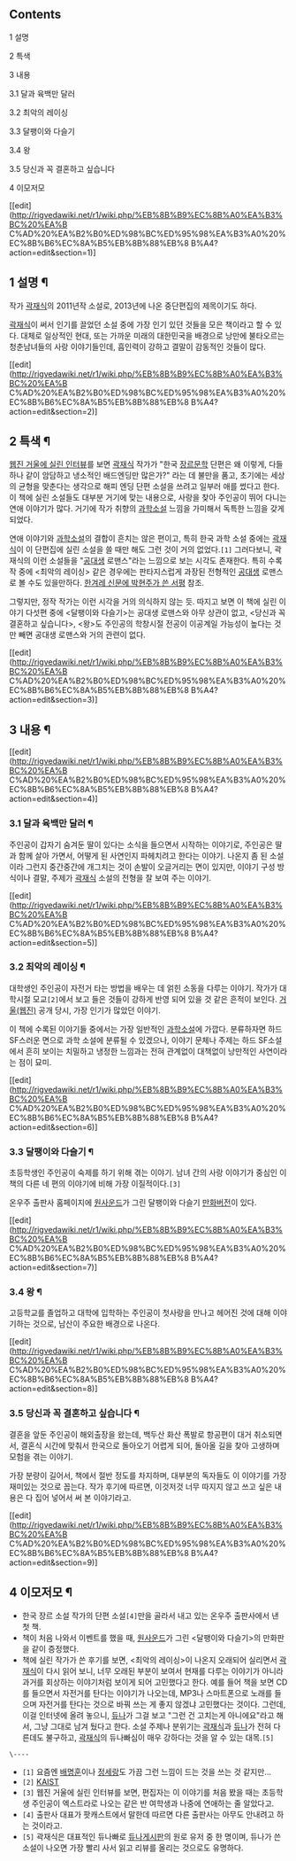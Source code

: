 ## Contents

    

1 설명

2 특색

3 내용

    

3.1 달과 육백만 달러

3.2 최악의 레이싱

3.3 달팽이와 다슬기

3.4 왕

3.5 당신과 꼭 결혼하고 싶습니다

4 이모저모

[[edit](http://rigvedawiki.net/r1/wiki.php/%EB%8B%B9%EC%8B%A0%EA%B3%BC%20%EA%B
C%AD%20%EA%B2%B0%ED%98%BC%ED%95%98%EA%B3%A0%20%EC%8B%B6%EC%8A%B5%EB%8B%88%EB%8
B%A4?action=edit&section=1)]

## 1 설명 ¶

작가 [곽재식](%EA%B3%BD%EC%9E%AC%EC%8B%9D.md)의 2011년작 소설로, 2013년에 나온 중단편집의 제목이기도
하다.

  

[곽재식](%EA%B3%BD%EC%9E%AC%EC%8B%9D.md)이 써서 인기를 끌었던 소설 중에 가장 인기 있던 것들을 모은
책이라고 할 수 있다. 대체로 일상적인 현대, 또는 가까운 미래의 대한민국을 배경으로 낭만에 불타오르는 청춘남녀들의 사랑 이야기들인데,
흡인력이 강하고 결말이 감동적인 것들이 많다.

[[edit](http://rigvedawiki.net/r1/wiki.php/%EB%8B%B9%EC%8B%A0%EA%B3%BC%20%EA%B
C%AD%20%EA%B2%B0%ED%98%BC%ED%95%98%EA%B3%A0%20%EC%8B%B6%EC%8A%B5%EB%8B%88%EB%8
B%A4?action=edit&section=2)]

## 2 특색 ¶

[웹진 거울에 실린 인터뷰](http://mirror.pe.kr/webzine6/79708)를 보면
[곽재식](%EA%B3%BD%EC%9E%AC%EC%8B%9D.md) 작가가 "한국 [장르문학](%EC%9E%A5%EB%A5%B4%20%EB%AC%B8%ED%95%99.md) 단편은 왜 이렇게, 다들 하나 같이 암담하고
냉소적인 배드엔딩만 많은가?" 라는 데 불만을 품고, 초기에는 세상의 균형을 맞춘다는 생각으로 해피 엔딩 단편 소설을 쓰려고 일부러 애를
썼다고 한다. 이 책에 실린 소설들도 대부분 거기에 맞는 내용으로, 사랑을 찾아 주인공이 뛰어 다니는 연애 이야기가 많다. 거기에 작가
취향의 [과학소설](%EA%B3%BC%ED%95%99%EC%86%8C%EC%84%A4.md) 느낌을 가미해서 독특한 느낌을 갖게
되었다.

  

연애 이야기와 [과학소설](%EA%B3%BC%ED%95%99%EC%86%8C%EC%84%A4.md)의 결합이 흔치는 않은 편이고, 특히
한국 과학 소설 중에는 [곽재식](%EA%B3%BD%EC%9E%AC%EC%8B%9D.md)이 이 단편집에 실린 소설을 쓸 때만 해도
그런 것이 거의 없었다.`[1]` 그러다보니, 곽재식의 이런 소설들을
"[공대생](%EA%B3%B5%EB%8C%80%EC%83%9D.md) 로맨스"라는 느낌으로 보는 시각도 존재한다. 특히 수록작 중에
<최악의 레이싱> 같은 경우에는 판타지스럽게 과장된 전형적인 [공대생](%EA%B3%B5%EB%8C%80%EC%83%9D.md)
로맨스로 볼 수도 있을만하다. [한겨레 신문에 박현주가 쓴
서평](http://www.hani.co.kr/arti/culture/book/593816.html) 참조.

  

그렇지만, 정작 작가는 이런 시각을 거의 의식하지 않는 듯. 따지고 보면 이 책에 실린 이야기 다섯편 중에 <달팽이와 다슬기>는 공대생
로맨스와 아무 상관이 없고, <당신과 꼭 결혼하고 싶습니다>, <왕>도 주인공의 학창시절 전공이 이공계일 가능성이 높다는 것만 빼면 공대생
로맨스와 거의 관련이 없다.

[[edit](http://rigvedawiki.net/r1/wiki.php/%EB%8B%B9%EC%8B%A0%EA%B3%BC%20%EA%B
C%AD%20%EA%B2%B0%ED%98%BC%ED%95%98%EA%B3%A0%20%EC%8B%B6%EC%8A%B5%EB%8B%88%EB%8
B%A4?action=edit&section=3)]

## 3 내용 ¶

[[edit](http://rigvedawiki.net/r1/wiki.php/%EB%8B%B9%EC%8B%A0%EA%B3%BC%20%EA%B
C%AD%20%EA%B2%B0%ED%98%BC%ED%95%98%EA%B3%A0%20%EC%8B%B6%EC%8A%B5%EB%8B%88%EB%8
B%A4?action=edit&section=4)]

### 3.1 달과 육백만 달러 ¶

주인공이 갑자기 숨겨둔 딸이 있다는 소식을 들으면서 시작하는 이야기로, 주인공은 딸과 함께 살아 가면서, 어떻게 된 사연인지 파헤치려고
한다는 이야기. 나온지 좀 된 소설이라 그런지 중간중간에 개그치는 것이 손발이 오글거리는 면이 있지만, 이야기 구성 방식이나 결말, 주제가
[곽재식](%EA%B3%BD%EC%9E%AC%EC%8B%9D.md) 소설의 전형을 잘 보여 주는 이야기.

[[edit](http://rigvedawiki.net/r1/wiki.php/%EB%8B%B9%EC%8B%A0%EA%B3%BC%20%EA%B
C%AD%20%EA%B2%B0%ED%98%BC%ED%95%98%EA%B3%A0%20%EC%8B%B6%EC%8A%B5%EB%8B%88%EB%8
B%A4?action=edit&section=5)]

### 3.2 최악의 레이싱 ¶

대학생인 주인공이 자전거 타는 방법을 배우는 데 얽힌 소동을 다루는 이야기. 작가가 대학시절 모교`[2]`에서 보고 들은 것들이 강하게 반영
되어 있을 것 같은 흔적이 보인다. [거울(웹진)](%EA%B1%B0%EC%9A%B8%28%EC%9B%B9%EC%A7%84%29.md)
공개 당시, 가장 인기가 많았던 이야기.

  

이 책에 수록된 이야기들 중에서는 가장 일반적인 [과학소설](%EA%B3%BC%ED%95%99%EC%86%8C%EC%84%A4.md)에
가깝다. 분류하자면 하드 SF스러운 면으로 과학 소설에 분류될 수 있겠으나, 이야기 문체나 주제는 하드 SF소설에서 흔히 보이는 치밀하고
냉정한 느낌과는 전혀 관계없이 대책없이 낭만적인 사연이라는 점이 묘미.

[[edit](http://rigvedawiki.net/r1/wiki.php/%EB%8B%B9%EC%8B%A0%EA%B3%BC%20%EA%B
C%AD%20%EA%B2%B0%ED%98%BC%ED%95%98%EA%B3%A0%20%EC%8B%B6%EC%8A%B5%EB%8B%88%EB%8
B%A4?action=edit&section=6)]

### 3.3 달팽이와 다슬기 ¶

초등학생인 주인공이 숙제를 하기 위해 겪는 이야기. 남녀 간의 사랑 이야기가 중심인 이 책의 다른 네 편의 이야기에 비해 가장
이질적이다.`[3]`

  

온우주 출판사 홈페이지에 [원사운드](%EC%9B%90%EC%82%AC%EC%9A%B4%EB%93%9C.md)가 그린 달팽이와 다슬기
[만화버전](http://onujupub.tistory.com/59)이 있다.

[[edit](http://rigvedawiki.net/r1/wiki.php/%EB%8B%B9%EC%8B%A0%EA%B3%BC%20%EA%B
C%AD%20%EA%B2%B0%ED%98%BC%ED%95%98%EA%B3%A0%20%EC%8B%B6%EC%8A%B5%EB%8B%88%EB%8
B%A4?action=edit&section=7)]

### 3.4 왕 ¶

고등학교를 졸업하고 대학에 입학하는 주인공이 첫사랑을 만나고 헤어진 것에 대해 이야기하는 것으로, 남산이 주요한 배경으로 나온다.

[[edit](http://rigvedawiki.net/r1/wiki.php/%EB%8B%B9%EC%8B%A0%EA%B3%BC%20%EA%B
C%AD%20%EA%B2%B0%ED%98%BC%ED%95%98%EA%B3%A0%20%EC%8B%B6%EC%8A%B5%EB%8B%88%EB%8
B%A4?action=edit&section=8)]

### 3.5 당신과 꼭 결혼하고 싶습니다 ¶

결혼을 앞둔 주인공이 해외출장을 왔는데, 백두산 화산 폭발로 항공편이 대거 취소되면서, 결혼식 시간에 맞춰서 한국으로 돌아오기 어렵게 되어,
돌아올 길을 찾아 고생하며 모험을 겪는 이야기.

  

가장 분량이 길어서, 책에서 절반 정도를 차지하며, 대부분의 독자들도 이 이야기를 가장 재미있는 것으로 꼽는다. 작가 후기에 따르면,
이것저것 너무 따지지 않고 쓰고 싶은 내용은 다 집어 넣어서 써 본 이야기라고.

[[edit](http://rigvedawiki.net/r1/wiki.php/%EB%8B%B9%EC%8B%A0%EA%B3%BC%20%EA%B
C%AD%20%EA%B2%B0%ED%98%BC%ED%95%98%EA%B3%A0%20%EC%8B%B6%EC%8A%B5%EB%8B%88%EB%8
B%A4?action=edit&section=9)]

## 4 이모저모 ¶

  * 한국 장르 소설 작가의 단편 소설`[4]`만을 골라서 내고 있는 온우주 출판사에서 낸 첫 책.
  * 책이 처음 나와서 이벤트를 했을 때, [원사운드](%EC%9B%90%EC%82%AC%EC%9A%B4%EB%93%9C.md)가 그린 <달팽이와 다슬기>의 만화판을 같이 증정했다.
  * 책에 실린 작가가 쓴 후기를 보면, <최악의 레이싱>이 나온지 오래되어 실리면서 [곽재식](%EA%B3%BD%EC%9E%AC%EC%8B%9D.md)이 다시 읽어 보니, 너무 오래된 부분이 보여서 현재를 다루는 이야기가 아니라 과거를 회상하는 이야기처럼 보이게 되어 고민했다고 한다. 예를 들어 책을 보면 CD를 들으면서 자전거를 탄다는 이야기가 나오는데, MP3나 스마트폰으로 노래를 들으며 자전거를 탄다는 것으로 바꿔 쓰는 게 좋지 않겠냐 고민했다는 것이다. 그런데, 이걸 인터넷에 올려 놓으니, [듀나](%EB%93%80%EB%82%98.md)가 그걸 보고 "그런 건 고치는게 아니에요"라고 해서, 그냥 그대로 남겨 뒀다고 한다. 소설 주제나 분위기는 [곽재식](%EA%B3%BD%EC%9E%AC%EC%8B%9D.md)과 [듀나](%EB%93%80%EB%82%98.md)가 전혀 다른데도 불구하고, [곽재식](%EA%B3%BD%EC%9E%AC%EC%8B%9D.md)의 듀나빠심이 매우 강하다는 것을 알 수 있는 대목.`[5]`  

`\----`

  * `[1]` 요즘엔 [배명훈](%EB%B0%B0%EB%AA%85%ED%9B%88.md)이나 [정세랑](%EC%A0%95%EC%84%B8%EB%9E%91.md)도 가끔 그런 느낌이 드는 것을 쓰는 것 같지만...
  * `[2]` [KAIST](KAIST.md)
  * `[3]` 웹진 거울에 실린 인터뷰를 보면, 편집자는 이 이야기를 처음 봤을 때는 초등학생 주인공이 엑스트라로 나오는 같은 반 여학생과 나중에 연애하는 줄 알았다고.
  * `[4]` 출판사 대표가 팟캐스트에서 말한데 따르면 다른 출판사는 아무도 안내려고 하는 것이라고.
  * `[5]` 곽재식은 대표적인 듀나빠로 [듀나게시판](%EB%93%80%EB%82%98%EA%B2%8C%EC%8B%9C%ED%8C%90.md)의 원로 유저 중 한 명이며, 듀나가 쓴 소설이 나오면 가장 빨리 사서 읽고 리뷰를 올리는 것으로도 유명하다.

